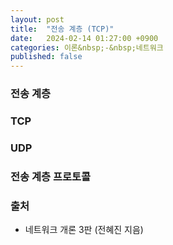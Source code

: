 ```yaml
---
layout: post
title:  "전송 계층 (TCP)"
date:   2024-02-14 01:27:00 +0900
categories: 이론&nbsp;-&nbsp;네트워크
published: false
---
```


### 전송 계층
### TCP
### UDP
### 전송 계층 프로토콜

### 출처

- 네트워크 개론 3판 (전혜진 지음)